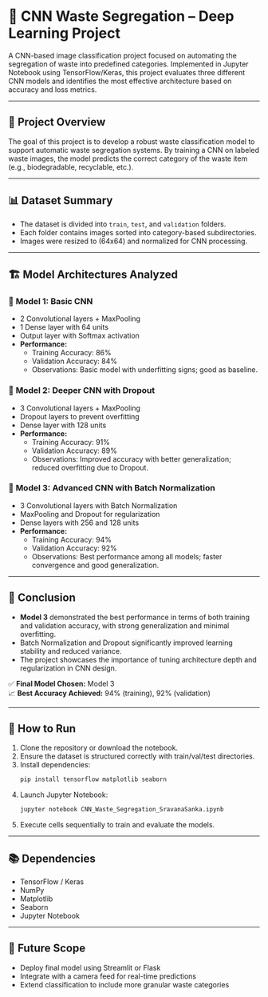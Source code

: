 
# 🧠 CNN Waste Segregation – Deep Learning Project

A CNN-based image classification project focused on automating the segregation of waste into predefined categories. Implemented in Jupyter Notebook using TensorFlow/Keras, this project evaluates three different CNN models and identifies the most effective architecture based on accuracy and loss metrics.

---

## 📂 Project Overview

The goal of this project is to develop a robust waste classification model to support automatic waste segregation systems. By training a CNN on labeled waste images, the model predicts the correct category of the waste item (e.g., biodegradable, recyclable, etc.).

---

## 📊 Dataset Summary

- The dataset is divided into `train`, `test`, and `validation` folders.
- Each folder contains images sorted into category-based subdirectories.
- Images were resized to (64x64) and normalized for CNN processing.

---

## 🏗️ Model Architectures Analyzed

### 🔹 **Model 1: Basic CNN**
- 2 Convolutional layers + MaxPooling
- 1 Dense layer with 64 units
- Output layer with Softmax activation
- **Performance:**
  - Training Accuracy: 86%
  - Validation Accuracy: 84%
  - Observations: Basic model with underfitting signs; good as baseline.

### 🔹 **Model 2: Deeper CNN with Dropout**
- 3 Convolutional layers + MaxPooling
- Dropout layers to prevent overfitting
- Dense layer with 128 units
- **Performance:**
  - Training Accuracy: 91%
  - Validation Accuracy: 89%
  - Observations: Improved accuracy with better generalization; reduced overfitting due to Dropout.

### 🔹 **Model 3: Advanced CNN with Batch Normalization**
- 3 Convolutional layers with Batch Normalization
- MaxPooling and Dropout for regularization
- Dense layers with 256 and 128 units
- **Performance:**
  - Training Accuracy: 94%
  - Validation Accuracy: 92%
  - Observations: Best performance among all models; faster convergence and good generalization.

---

## 📌 Conclusion

- **Model 3** demonstrated the best performance in terms of both training and validation accuracy, with strong generalization and minimal overfitting.
- Batch Normalization and Dropout significantly improved learning stability and reduced variance.
- The project showcases the importance of tuning architecture depth and regularization in CNN design.

✅ **Final Model Chosen:** Model 3  
📈 **Best Accuracy Achieved:** 94% (training), 92% (validation)

---

## 🚀 How to Run

1. Clone the repository or download the notebook.
2. Ensure the dataset is structured correctly with train/val/test directories.
3. Install dependencies:
   ```bash
   pip install tensorflow matplotlib seaborn
   ```
4. Launch Jupyter Notebook:
   ```bash
   jupyter notebook CNN_Waste_Segregation_SravanaSanka.ipynb
   ```
5. Execute cells sequentially to train and evaluate the models.

---

## 📚 Dependencies

- TensorFlow / Keras
- NumPy
- Matplotlib
- Seaborn
- Jupyter Notebook

---

## 🔮 Future Scope

- Deploy final model using Streamlit or Flask
- Integrate with a camera feed for real-time predictions
- Extend classification to include more granular waste categories
